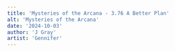 ```yaml
---
title: 'Mysteries of the Arcana - 3.76 A Better Plan'
alt: 'Mysteries of the Arcana'
date: '2024-10-03'
author: 'J Gray'
artist: 'Gennifer'
---
```

